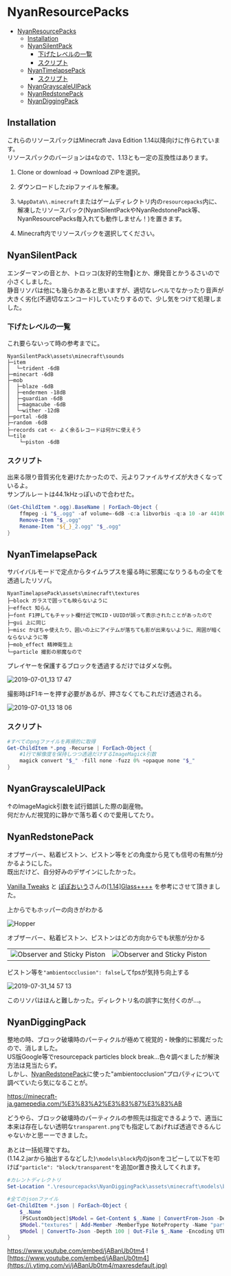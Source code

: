# NyanResourcePacks

<!-- 190707 -->

<!-- TOC -->

- [NyanResourcePacks](#nyanresourcepacks)
    - [Installation](#installation)
    - [NyanSilentPack](#nyansilentpack)
        - [下げたレベルの一覧](#下げたレベルの一覧)
        - [スクリプト](#スクリプト)
    - [NyanTimelapsePack](#nyantimelapsepack)
        - [スクリプト](#スクリプト-1)
    - [NyanGrayscaleUIPack](#nyangrayscaleuipack)
    - [NyanRedstonePack](#nyanredstonepack)
    - [NyanDiggingPack](#nyandiggingpack)

<!-- /TOC -->

## Installation

これらのリソースパックはMinecraft Java Edition 1.14以降向けに作られています。  
リソースパックのバージョンは`4`なので、1.13とも一定の互換性はあります。  

1. Clone or download -> Download ZIPを選択。  

2. ダウンロードしたzipファイルを解凍。  

3. `%AppData%\.minecraft`またはゲームディレクトリ内の`resourcepacks`内に、  
解凍したリソースパック(NyanSilentPackやNyanRedstonePack等、NyanResourcePacks毎入れても動作しません！)を置きます。  

4. Minecraft内でリソースパックを選択してください。  

## NyanSilentPack

エンダーマンの音とか、トロッコ(友好的生物🤔)とか、爆発音とかうるさいので小さくしました。  
静音リソパは他にも幾らかあると思いますが、適切なレベルでなかったり音声が大きく劣化(不適切なエンコード)していたりするので、少し気をつけて処理しました。  

### 下げたレベルの一覧  
これ要らないって時の参考までに。  
```
NyanSilentPack\assets\minecraft\sounds
├─item
│  └─trident -6dB
├─minecart -6dB
├─mob
│  ├─blaze -6dB
│  ├─endermen -18dB
│  ├─guardian -6dB
│  ├─magmacube -6dB
│  └─wither -12dB
├─portal -6dB
├─random -6dB
├─records cat <- よく余るレコードは何かに使えそう
└─tile
    └─piston -6dB
```

### スクリプト

出来る限り音質劣化を避けたかったので、元よりファイルサイズが大きくなっているよ。  
サンプルレートは44.1kHzっぽいので合わせた。  

```powershell
(Get-ChildItem *.ogg).BaseName | ForEach-Object {
    ffmpeg -i "$_.ogg" -af volume=-6dB -c:a libvorbis -q:a 10 -ar 44100 "${_}_2.ogg"
    Remove-Item "$_.ogg"
    Rename-Item "${_}_2.ogg" "$_.ogg"
}
```

## NyanTimelapsePack

サバイバルモードで定点からタイムラプスを撮る時に邪魔になりうるもの全てを透過したリソパ。  

```
NyanTimelapsePack\assets\minecraft\textures
├─block ガラスで囲っても映らないように
├─effect 知らん
├─font F1押してもチャット欄付近でMCID・UUIDが誤って表示されたことがあったので
├─gui 上に同じ
├─misc かぼちゃ使えたり、囲いの上にアイテムが落ちても影が出来ないように、周囲が暗くならないように等
├─mob_effect 精神衛生上
└─particle 撮影の邪魔なので
```

プレイヤーを保護するブロックを透過するだけではダメな例。  

![2019-07-01_13 17 47](https://user-images.githubusercontent.com/31783332/60410322-bb6f1e00-9c02-11e9-8f88-cfbe5234d34d.png)

撮影時はF1キーを押す必要があるが、押さなくてもこれだけ透過される。  

![2019-07-01_13 18 06](https://user-images.githubusercontent.com/31783332/60410323-bb6f1e00-9c02-11e9-95ac-7f97bca27841.png)

### スクリプト

```powershell
#すべてのpngファイルを再帰的に取得
Get-ChildItem *.png -Recurse | ForEach-Object {
    #1行で解像度を保持しつつ透過だけするImageMagick引数
    magick convert "$_" -fill none -fuzz 0% +opaque none "$_"
}
```

## NyanGrayscaleUIPack

↑のImageMagick引数を試行錯誤した際の副産物。  
何だかんだ視覚的に静かで落ち着くので愛用してたり。  

## NyanRedstonePack

オブザーバー、粘着ピストン、ピストン等をどの角度から見ても信号の有無が分かるようにした。  
既出だけど、自分好みのデザインにしたかった。  

[Vanilla Tweaks](https://vanillatweaks.net/picker/resource-packs/) と [ぽぽおいう](https://twitter.com/kt_popooiu)さんの[[1.14]Glass++++](https://www.dropbox.com/sh/fm57am9tke0q1bs/AACgl6MUwbnETU6QiQD60Ew7a?preview=%5B1.14%5DGlass%2B%2B%2B%2B.zip) を参考にさせて頂きました。  

上からでもホッパーの向きがわかる  

![Hopper](https://user-images.githubusercontent.com/31783332/60409774-ee63e280-9bff-11e9-9a60-f62d7ded54ee.png)

オブザーバー、粘着ピストン、ピストンはどの方向からでも状態が分かる  

<table border="0">
    <tr>
        <td><img src="https://user-images.githubusercontent.com/31783332/60409775-ee63e280-9bff-11e9-9db4-6ab380c8ed13.png" alt="Observer and Sticky Piston"/></td>
        <td><img src="https://user-images.githubusercontent.com/31783332/60409776-ee63e280-9bff-11e9-8842-9ec6209e5d00.png" alt="Observer and Sticky Piston"/></td>
    </tr>
</table>

ピストン等を`"ambientocclusion": false`してfpsが気持ち向上する  

![2019-07-31_14 57 13](https://user-images.githubusercontent.com/31783332/62188290-dcb05f00-b3a6-11e9-952c-5c0dc929cec0.png)

このリソパはほんと難しかった。ディレクトリ名の誤字に気付くのが...。  

## NyanDiggingPack

整地の時、ブロック破壊時のパーティクルが極めて視覚的・映像的に邪魔だったので、消しました。  
US版Google等でresourcepack particles block break...色々調べましたが解決方法は見当たらず。  
しかし、[NyanRedstonePack](#nyanredstonepack)に使った"ambientocclusion"プロパティについて調べていたら気になることが。  

https://minecraft-ja.gamepedia.com/%E3%83%A2%E3%83%87%E3%83%AB

どうやら、ブロック破壊時のパーティクルの参照先は指定できるようで、適当に本来は存在しない透明な`transparent.png`でも指定してあげれば透過できるんじゃないかと思ーーできました。  

あとは一括処理ですね。  
(1.14.2.jarから抽出するなどした)`\models\block`内のjsonをコピーして以下を叩けば`"particle": "block/transparent"`を追加or置き換えしてくれます。  

```powershell
#カレントディレクトリ
Set-Location ".\resourcepacks\NyanDiggingPack\assets\minecraft\models\block"

#全てのjsonファイル
Get-ChildItem *.json | ForEach-Object {
    $_.Name
    [PSCustomObject]$Model = Get-Content $_.Name | ConvertFrom-Json -Depth 100
    $Model."textures" | Add-Member -MemberType NoteProperty -Name "particle" -Value "block/transparent" -Force
    $Model | ConvertTo-Json -Depth 100 | Out-File $_.Name -Encoding UTF8
}
```

https://www.youtube.com/embed/jABanUb0tm4
![https://www.youtube.com/embed/jABanUb0tm4](https://i.ytimg.com/vi/jABanUb0tm4/maxresdefault.jpg)